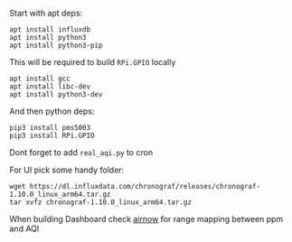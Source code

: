 Start with apt deps:
```
apt install influxdb
apt install python3
apt install python3-pip
```
This will be required to build `RPi.GPIO` locally
```
apt install gcc
apt install libc-dev
apt install python3-dev
```
And then python deps:
```
pip3 install pms5003
pip3 install RPi.GPIO
```

Dont forget to add `real_aqi.py` to cron

For UI pick some handy folder:
```
wget https://dl.influxdata.com/chronograf/releases/chronograf-1.10.0_linux_arm64.tar.gz
tar xvfz chronograf-1.10.0_linux_arm64.tar.gz
```

When building Dashboard check [airnow](https://www.airnow.gov/sites/default/files/2020-05/aqi-technical-assistance-document-sept2018.pdf) for range mapping between ppm and AQI